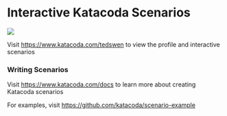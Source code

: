 # Interactive Katacoda Scenarios

[![](http://shields.katacoda.com/katacoda/tedswen/count.svg)](https://www.katacoda.com/tedswen "Get your profile on Katacoda.com")

Visit https://www.katacoda.com/tedswen to view the profile and interactive scenarios

### Writing Scenarios
Visit https://www.katacoda.com/docs to learn more about creating Katacoda scenarios

For examples, visit https://github.com/katacoda/scenario-example
